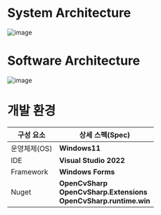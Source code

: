 # System Architecture
![image](https://github.com/user-attachments/assets/8f13bd4d-049b-4586-935f-70a4c20e346a)

# Software Architecture
![image](https://github.com/user-attachments/assets/da03473a-fdd7-4c1c-9130-3948ba84ed3c)

# 개발 환경 
|구성 요소|상세 스펙(Spec)|
|---|---|
|운영체제(OS)|**Windows11**|
|IDE|**Visual Studio 2022**|
|Framework|**Windows Forms**|
|Nuget|**OpenCvSharp<br>OpenCvSharp.Extensions<br>OpenCvSharp.runtime.win**|
 

